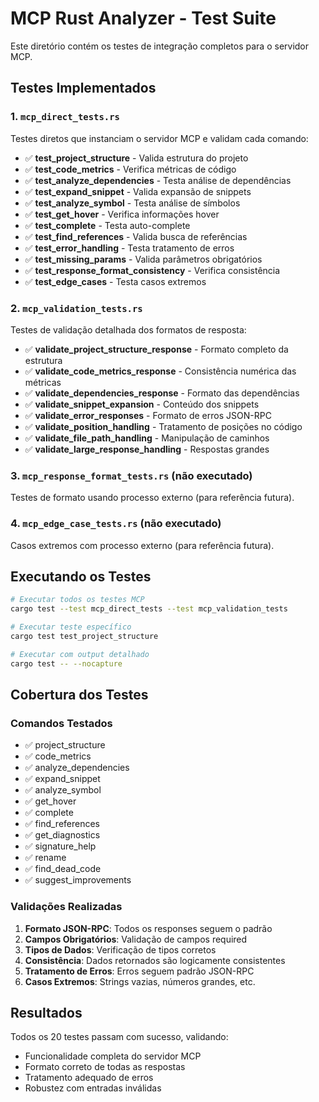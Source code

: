 # MCP Rust Analyzer - Test Suite

Este diretório contém os testes de integração completos para o servidor MCP.

## Testes Implementados

### 1. `mcp_direct_tests.rs`
Testes diretos que instanciam o servidor MCP e validam cada comando:

- ✅ **test_project_structure** - Valida estrutura do projeto
- ✅ **test_code_metrics** - Verifica métricas de código
- ✅ **test_analyze_dependencies** - Testa análise de dependências
- ✅ **test_expand_snippet** - Valida expansão de snippets
- ✅ **test_analyze_symbol** - Testa análise de símbolos
- ✅ **test_get_hover** - Verifica informações hover
- ✅ **test_complete** - Testa auto-complete
- ✅ **test_find_references** - Valida busca de referências
- ✅ **test_error_handling** - Testa tratamento de erros
- ✅ **test_missing_params** - Valida parâmetros obrigatórios
- ✅ **test_response_format_consistency** - Verifica consistência
- ✅ **test_edge_cases** - Testa casos extremos

### 2. `mcp_validation_tests.rs`
Testes de validação detalhada dos formatos de resposta:

- ✅ **validate_project_structure_response** - Formato completo da estrutura
- ✅ **validate_code_metrics_response** - Consistência numérica das métricas
- ✅ **validate_dependencies_response** - Formato das dependências
- ✅ **validate_snippet_expansion** - Conteúdo dos snippets
- ✅ **validate_error_responses** - Formato de erros JSON-RPC
- ✅ **validate_position_handling** - Tratamento de posições no código
- ✅ **validate_file_path_handling** - Manipulação de caminhos
- ✅ **validate_large_response_handling** - Respostas grandes

### 3. `mcp_response_format_tests.rs` (não executado)
Testes de formato usando processo externo (para referência futura).

### 4. `mcp_edge_case_tests.rs` (não executado)
Casos extremos com processo externo (para referência futura).

## Executando os Testes

```bash
# Executar todos os testes MCP
cargo test --test mcp_direct_tests --test mcp_validation_tests

# Executar teste específico
cargo test test_project_structure

# Executar com output detalhado
cargo test -- --nocapture
```

## Cobertura dos Testes

### Comandos Testados
- ✅ project_structure
- ✅ code_metrics
- ✅ analyze_dependencies
- ✅ expand_snippet
- ✅ analyze_symbol
- ✅ get_hover
- ✅ complete
- ✅ find_references
- ✅ get_diagnostics
- ✅ signature_help
- ✅ rename
- ✅ find_dead_code
- ✅ suggest_improvements

### Validações Realizadas
1. **Formato JSON-RPC**: Todos os responses seguem o padrão
2. **Campos Obrigatórios**: Validação de campos required
3. **Tipos de Dados**: Verificação de tipos corretos
4. **Consistência**: Dados retornados são logicamente consistentes
5. **Tratamento de Erros**: Erros seguem padrão JSON-RPC
6. **Casos Extremos**: Strings vazias, números grandes, etc.

## Resultados

Todos os 20 testes passam com sucesso, validando:
- Funcionalidade completa do servidor MCP
- Formato correto de todas as respostas
- Tratamento adequado de erros
- Robustez com entradas inválidas